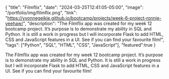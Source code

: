 {
  "title": "Filmflix",
  "date": "2024-03-25T12:41:05-05:00",
  "image": "/portfolio/img/filmflix.png",
  "link": "https://yvonnegeikie.github.io/bootcamp/projects/week-6-project-ronnie-yeehaw/",
  "description": "The Filmflix app was created for my week 12 bootcamp project. It’s purpose is to demonstrate my ability in SQL and Python. It is still a work in progress but I will incorporate Flask to add HTML, CSS and JavaScript features in a UI. See if you can find your favourite film!",
  "tags": ["Python", "SQL", "HTML", "CSS", "JavaScript"],
  "featured":true
}

The Filmflix app was created for my week 12 bootcamp project. It’s purpose is to demonstrate my ability in SQL and Python. It is still a work in progress but I will incorporate Flask to add HTML, CSS and JavaScript features in a UI. See if you can find your favourite film!
